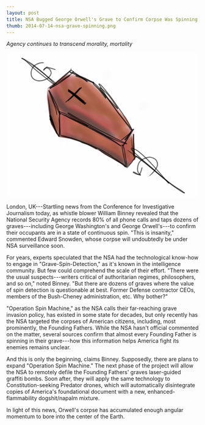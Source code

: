 ```yaml
---
layout: post
title: NSA Bugged George Orwell's Grave to Confirm Corpse Was Spinning
thumb: 2014-07-14-nsa-grave-spinning.png
---
```


*Agency continues to transcend morality, mortality*

![CoffinInt](/assets/2014-07-14-nsa-grave-spinning.png)

London, UK---Startling news from the Conference for Investigative Journalism today, as whistle blower William Binney revealed that the National Security Agency records 80% of all phone calls and taps dozens of graves---including George Washington's and George Orwell's---to confirm their occupants are in a state of continuous spin. "This is insanity," commented Edward Snowden, whose corpse will undoubtedly be under NSA surveillance soon. 

For years, experts speculated that the NSA had the technological know-how to engage in "Grave-Spin-Detection," as it's known in the intelligence community. But few could comprehend the scale of their effort. "There were the usual suspects---writers critical of authoritarian regimes, philosophers, and so on," noted Binney. "But there are dozens of graves where the value of spin detection is questionable at best. Former Defense contractor CEOs, members of the Bush-Cheney administration, etc. Why bother?"

"Operation Spin Machine," as the NSA calls their far-reaching grave invasion policy, has existed in some state for decades, but only recently has the NSA targeted the corpses of American citizens, including, most prominently, the Founding Fathers. While the NSA hasn't official commented on the matter, several sources confirm that almost every Founding Father is spinning in their grave---how this information helps America fight its enemies remains unclear.

And this is only the beginning, claims Binney. Supposedly, there are plans to expand "Operation Spin Machine." The next phase of the project will allow the NSA to remotely defile the Founding Fathers' graves laser-guided graffiti bombs. Soon after, they will apply the same technology to Constitution-seeking Predator drones, which will automatically disintegrate copies of America's foundational document with a new, enhanced-flammability dogshit/napalm mixture.

In light of this news, Orwell's corpse has accumulated enough angular momentum to bore into the center of the Earth.
